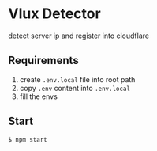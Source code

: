 # Vlux Detector
detect server ip and register into cloudflare

## Requirements
1. create `.env.local` file into root path
2. copy `.env` content into `.env.local`
3. fill the envs

## Start
```bash
$ npm start
```